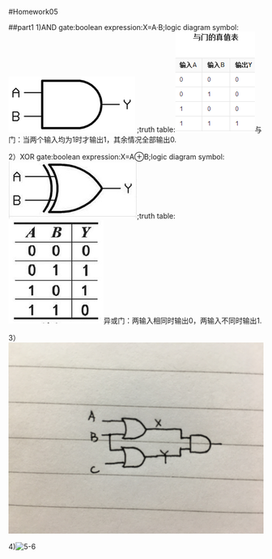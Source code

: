 #Homework05

##part1
1)AND gate:boolean expression:X=A·B;logic diagram symbol:![5-1](images/5-1.jpg) ;truth table:![5-2](images/5-2.jpg)与门：当两个输入均为1时才输出1，其余情况全部输出0.

2）XOR gate:boolean expression:X=A⊕B;logic diagram symbol:![5-3](images/5-3.jpg);truth table:![5-4](images/5-4.jpg)异或门：两输入相同时输出0，两输入不同时输出1.

3）![5-5](images/5-5.jpg)

4)![5-6](imgaes/5-6.jpg)